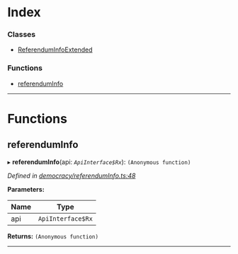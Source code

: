 

# Index

### Classes

* [ReferendumInfoExtended](../classes/_democracy_referenduminfo_.referenduminfoextended.md)

### Functions

* [referendumInfo](_democracy_referenduminfo_.md#referenduminfo)

---

# Functions

<a id="referenduminfo"></a>

##  referendumInfo

▸ **referendumInfo**(api: *`ApiInterface$Rx`*): `(Anonymous function)`

*Defined in [democracy/referendumInfo.ts:48](https://github.com/polkadot-js/api/blob/21fae09/packages/api-derive/src/democracy/referendumInfo.ts#L48)*

**Parameters:**

| Name | Type |
| ------ | ------ |
| api | `ApiInterface$Rx` |

**Returns:** `(Anonymous function)`

___

